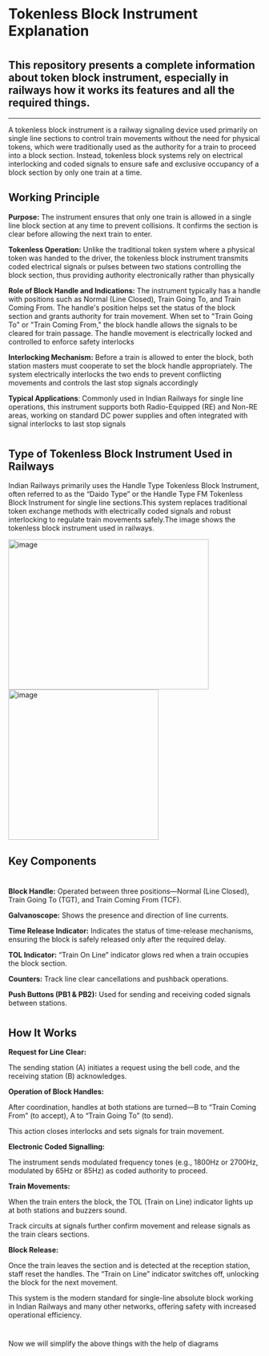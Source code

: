 # Tokenless Block Instrument Explanation
#
## This repository presents a complete information about token block instrument, especially in railways how it works its features and all the required things.
---
A tokenless block instrument is a railway signaling device used primarily on single line sections to control train movements without the need for physical tokens, which were traditionally used as the authority for a train to proceed into a block section. Instead, tokenless block systems rely on electrical interlocking and coded signals to ensure safe and exclusive occupancy of a block section by only one train at a time.
## Working Principle
**Purpose:** The instrument ensures that only one train is allowed in a single line block section at any time to prevent collisions. It confirms the section is clear before allowing the next train to enter.

**Tokenless Operation:** Unlike the traditional token system where a physical token was handed to the driver, the tokenless block instrument transmits coded electrical signals or pulses between two stations controlling the block section, thus providing authority electronically rather than physically

**Role of Block Handle and Indications:** The instrument typically has a handle with positions such as Normal (Line Closed), Train Going To, and Train Coming From. The handle's position helps set the status of the block section and grants authority for train movement. When set to "Train Going To" or "Train Coming From," the block handle allows the signals to be cleared for train passage. The handle movement is electrically locked and controlled to enforce safety interlocks

**Interlocking Mechanism:** Before a train is allowed to enter the block, both station masters must cooperate to set the block handle appropriately. The system electrically interlocks the two ends to prevent conflicting movements and controls the last stop signals accordingly

**Typical Applications**: Commonly used in Indian Railways for single line operations, this instrument supports both Radio-Equipped (RE) and Non-RE areas, working on standard DC power supplies and often integrated with signal interlocks to last stop signals
#
## Type of Tokenless Block Instrument Used in Railways
Indian Railways primarily uses the Handle Type Tokenless Block Instrument, often referred to as the “Daido Type” or the Handle Type FM Tokenless Block Instrument for single line sections.This system replaces traditional token exchange methods with electrically coded signals and robust interlocking to regulate train movements safely.The image shows the tokenless block instrument used in railways.

  <img width="400" height="300" alt="image" align="center" src="https://github.com/user-attachments/assets/74b44e1f-3e9e-48ab-8043-bc27b7a1c78f" />
  <img width="300" height="300" alt="image" src="https://github.com/user-attachments/assets/fa3c3b4a-f00c-4a28-aabd-264c6b5007c8" />
  
  
  
  
## Key Components
#

**Block Handle:** Operated between three positions—Normal (Line Closed), Train Going To (TGT), and Train Coming From (TCF).

**Galvanoscope:** Shows the presence and direction of line currents.

**Time Release Indicator:** Indicates the status of time-release mechanisms, ensuring the block is safely released only after the required delay.

**TOL Indicator:** “Train On Line” indicator glows red when a train occupies the block section.

**Counters:** Track line clear cancellations and pushback operations.

**Push Buttons (PB1 & PB2):** Used for sending and receiving coded signals between stations.
#
## How It Works
**Request for Line Clear:**

The sending station (A) initiates a request using the bell code, and the receiving station (B) acknowledges.

**Operation of Block Handles:**

After coordination, handles at both stations are turned—B to “Train Coming From” (to accept), A to “Train Going To” (to send).

This action closes interlocks and sets signals for train movement.

**Electronic Coded Signalling:**

The instrument sends modulated frequency tones (e.g., 1800Hz or 2700Hz, modulated by 65Hz or 85Hz) as coded authority to proceed.

**Train Movements:**

When the train enters the block, the TOL (Train on Line) indicator lights up at both stations and buzzers sound.

Track circuits at signals further confirm movement and release signals as the train clears sections.

**Block Release:**

Once the train leaves the section and is detected at the reception station, staff reset the handles. The “Train on Line” indicator switches off, unlocking the block for the next movement.

This system is the modern standard for single-line absolute block working in Indian Railways and many other networks, offering safety with increased operational efficiency.
#
Now we will simplify the above things with the help of diagrams






